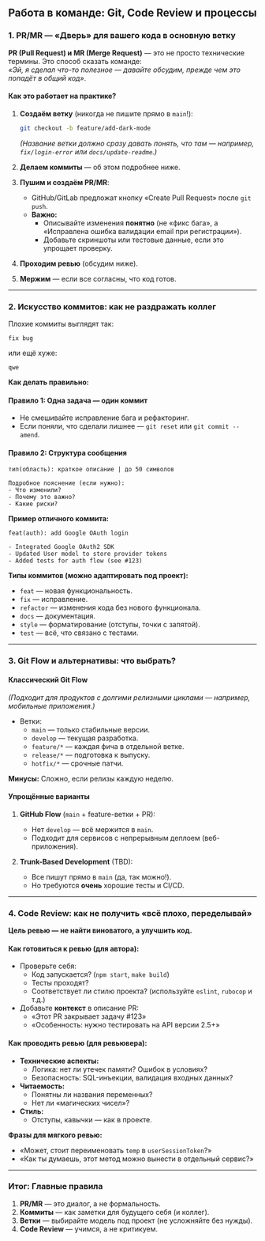 ## **Работа в команде: Git, Code Review и процессы**  

### **1. PR/MR — «Дверь» для вашего кода в основную ветку**  

**PR (Pull Request) и MR (Merge Request)** — это не просто технические термины. Это способ сказать команде:  
*«Эй, я сделал что-то полезное — давайте обсудим, прежде чем это попадёт в общий код»*.  

#### **Как это работает на практике?**  
1. **Создаём ветку** (никогда не пишите прямо в `main`!):  
   ```bash
   git checkout -b feature/add-dark-mode
   ```  
   *(Название ветки должно сразу давать понять, что там — например, `fix/login-error` или `docs/update-readme`.)*  

2. **Делаем коммиты** — об этом подробнее ниже.  

3. **Пушим и создаём PR/MR**:  
   - GitHub/GitLab предложат кнопку «Create Pull Request» после `git push`.  
   - **Важно:**  
     - Описывайте изменения **понятно** (не «фикс бага», а «Исправлена ошибка валидации email при регистрации»).  
     - Добавьте скриншоты или тестовые данные, если это упрощает проверку.  

4. **Проходим ревью** (обсудим ниже).  
5. **Мержим** — если все согласны, что код готов.  

---  

### **2. Искусство коммитов: как не раздражать коллег**  

Плохие коммиты выглядят так:  
```
fix bug
```  
или ещё хуже:  
```
qwe
```  

**Как делать правильно:**  

#### **Правило 1: Одна задача — один коммит**  
- Не смешивайте исправление бага и рефакторинг.  
- Если поняли, что сделали лишнее — `git reset` или `git commit --amend`.  

#### **Правило 2: Структура сообщения**  
```
тип(область): краткое описание | до 50 символов

Подробное пояснение (если нужно):
- Что изменили?
- Почему это важно?
- Какие риски?
```  

**Пример отличного коммита:**  
```
feat(auth): add Google OAuth login

- Integrated Google OAuth2 SDK  
- Updated User model to store provider tokens  
- Added tests for auth flow (see #123)  
```  

**Типы коммитов (можно адаптировать под проект):**  
- `feat` — новая функциональность.  
- `fix` — исправление.  
- `refactor` — изменения кода без нового функционала.  
- `docs` — документация.  
- `style` — форматирование (отступы, точки с запятой).  
- `test` — всё, что связано с тестами.  

---  

### **3. Git Flow и альтернативы: что выбрать?**  

#### **Классический Git Flow**  
*(Подходит для продуктов с долгими релизными циклами — например, мобильные приложения.)*  

- Ветки:  
  - `main` — только стабильные версии.  
  - `develop` — текущая разработка.  
  - `feature/*` — каждая фича в отдельной ветке.  
  - `release/*` — подготовка к выпуску.  
  - `hotfix/*` — срочные патчи.  

**Минусы:** Сложно, если релизы каждую неделю.  

#### **Упрощённые варианты**  
1. **GitHub Flow** (`main` + feature-ветки + PR):  
   - Нет `develop` — всё мержится в `main`.  
   - Подходит для сервисов с непрерывным деплоем (веб-приложения).  

2. **Trunk-Based Development** (TBD):  
   - Все пишут прямо в `main` (да, так можно!).  
   - Но требуются **очень** хорошие тесты и CI/CD.  

---  

### **4. Code Review: как не получить «всё плохо, переделывай»**  

**Цель ревью — не найти виноватого, а улучшить код.**  

#### **Как готовиться к ревью (для автора):**  
- Проверьте себя:  
  - Код запускается? (`npm start`, `make build`)  
  - Тесты проходят?  
  - Соответствует ли стилю проекта? (используйте `eslint`, `rubocop` и т.д.)  
- Добавьте **контекст** в описание PR:  
  - «Этот PR закрывает задачу #123»  
  - «Особенность: нужно тестировать на API версии 2.5+»  

#### **Как проводить ревью (для ревьювера):**  
- **Технические аспекты:**  
  - Логика: нет ли утечек памяти? Ошибок в условиях?  
  - Безопасность: SQL-инъекции, валидация входных данных?  
- **Читаемость:**  
  - Понятны ли названия переменных?  
  - Нет ли «магических чисел»?  
- **Стиль:**  
  - Отступы, кавычки — как в проекте.  

**Фразы для мягкого ревью:**  
- «Может, стоит переименовать `temp` в `userSessionToken`?»  
- «Как ты думаешь, этот метод можно вынести в отдельный сервис?»  

---  

### **Итог: Главные правила**  
1. **PR/MR** — это диалог, а не формальность.  
2. **Коммиты** — как заметки для будущего себя (и коллег).  
3. **Ветки** — выбирайте модель под проект (не усложняйте без нужды).  
4. **Code Review** — учимся, а не критикуем.  
